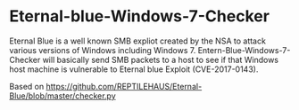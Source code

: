# Eternal-blue-Windows-7-Checker

Eternal Blue is a well known SMB expliot created by the NSA to attack various versions of Windows including Windows 7. Entern-Blue-Windows-7-Checker will basically send SMB packets to a host to see if that Windows host machine is vulnerable to Eternal blue Exploit (CVE-2017-0143). 


Based on https://github.com/REPTILEHAUS/Eternal-Blue/blob/master/checker.py
